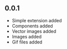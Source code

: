 ## 0.0.1
- Simple extension added
- Components added
- Vector images added
- Images added
- Gif files added
